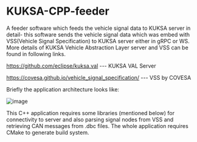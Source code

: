 # KUKSA-CPP-feeder
A feeder software which feeds the vehicle signal data to KUKSA server 
in detail- this software sends the vehicle signal data which was embed with VSS(Vehicle Signal Specification) to KUKSA server either in gRPC or WS. More details of KUKSA Vehicle Abstraction Layer server and VSS can be found in following links.

https://github.com/eclipse/kuksa.val --- KUKSA VAL Server

https://covesa.github.io/vehicle_signal_specification/ --- VSS by COVESA

Briefly the application architecture looks like:

![image](https://user-images.githubusercontent.com/23610194/221366021-43910fef-dee2-4b18-98f0-ecf2ca3c39cb.png)



This C++ application requires some libraries (mentioned below) for connectivity to server and also parsing signal nodes from VSS and retrieving CAN messages from .dbc files. The whole application requires CMake to generate build system. 
